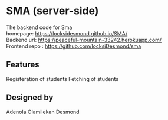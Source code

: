 # SMA (server-side)
The backend code for Sma  
homepage: https://locksidesmond.github.io/SMA/  
Backend url: https://peaceful-mountain-33242.herokuapp.com/  
Frontend repo : https://github.com/locksiDesmond/sma  

## Features  
Registeration of students
Fetching of students

## Designed by
Adenola Olamilekan Desmond

